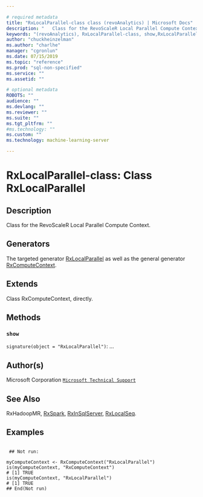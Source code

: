 ```yaml
--- 

# required metadata 
title: "RxLocalParallel-class class (revoAnalytics) | Microsoft Docs" 
description: "   Class for the RevoScaleR Local Parallel Compute Context.   " 
keywords: "(revoAnalytics), RxLocalParallel-class, show,RxLocalParallel-method, classes" 
author: "chuckheinzelman"
ms.author: "charlhe" 
manager: "cgronlun" 
ms.date: 07/15/2019
ms.topic: "reference" 
ms.prod: "sql-non-specified"
ms.service: "" 
ms.assetid: "" 

# optional metadata 
ROBOTS: "" 
audience: "" 
ms.devlang: "" 
ms.reviewer: "" 
ms.suite: "" 
ms.tgt_pltfrm: "" 
#ms.technology: "" 
ms.custom: "" 
ms.technology: machine-learning-server

--- 
```





 # RxLocalParallel-class: Class RxLocalParallel 
 ## Description

Class for the RevoScaleR Local Parallel Compute Context.  


 ## Generators 


The targeted generator [RxLocalParallel](RxLocalParallel.md) as well as the general generator
[RxComputeContext](RxComputeContext.md).

 ## Extends 


Class RxComputeContext, directly.

 ## Methods 




### `show`
`signature(object = "RxLocalParallel")`: ...




 ## Author(s)
 Microsoft Corporation [`Microsoft Technical Support`](https://go.microsoft.com/fwlink/?LinkID=698556&clcid=0x409)


 ## See Also

RxHadoopMR,
[RxSpark](RxSpark.md),
[RxInSqlServer](RxInSqlServer.md),
[RxLocalSeq](RxLocalSeq.md).

 ## Examples

 ```

  ## Not run:

myComputeContext <- RxComputeContext("RxLocalParallel")
is(myComputeContext, "RxComputeContext")
# [1] TRUE
is(myComputeContext, "RxLocalParallel")
# [1] TRUE
 ## End(Not run) 
```


